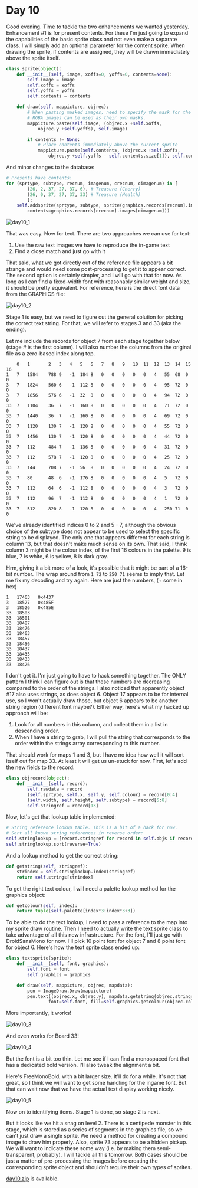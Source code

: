 # Day 10 #

Good evening. Time to tackle the two enhancements we wanted yesterday. 
Enhancement #1 is for present contents. For these I'm just going to 
expand the capabilities of the basic sprite class and not even make a 
separate class. I will simply add an optional parameter for the content 
sprite. When drawing the sprite, if contents are assigned, they will be 
drawn immediately above the sprite itself.

```py
class sprite(object):
    def __init__(self, image, xoffs=0, yoffs=0, contents=None):
        self.image = image
        self.xoffs = xoffs
        self.yoffs = yoffs
        self.contents = contents

    def draw(self, mappicture, objrec):
        # When pasting masked images, need to specify the mask for the paste.
        # RGBA images can be used as their own masks.
        mappicture.paste(self.image, (objrec.x +self.xoffs,
            objrec.y +self.yoffs), self.image)

        if contents != None:
            # Place contents immediately above the current sprite
            mappicture.paste(self.contents, (objrec.x +self.xoffs,
                objrec.y +self.yoffs - self.contents.size[1]), self.contents)
```

And minor changes to the database:

```py
# Presents have contents:
for (sprtype, subtype, recnum, imagenum, crecnum, cimagenum) in [
        (26, 2, 37, 27, 37, 6), # Treasure (Cherry)
        (26, 0, 37, 27, 37, 33) # Treasure (Health)
        ]:
    self.addsprite(sprtype, subtype, sprite(graphics.records[recnum].images[imagenum],
        contents=graphics.records[crecnum].images[cimagenum]))
```

![day10_1](images/day10_1.png)

That was easy. Now for text. There are two approaches we can use for 
text:

1) Use the raw text images we have to reproduce the in-game text
2) Find a close match and just go with it

That said, what we got directly out of the reference file appears a bit 
strange and would need some post-processing to get it to appear 
correct. The second option is certainly simpler, and I will go with 
that for now. As long as I can find a fixed-width font with reasonably 
similar weight and size, it should be pretty equivalent. For reference, 
here is the direct font data from the GRAPHICS file:

![day10_2](images/day10_2.png)

Stage 1 is easy, but we need to figure out the general solution for 
picking the correct text string. For that, we will refer to stages 3 
and 33 (aka the ending).

Let me include the records for object 7 from each stage together below 
(stage # is the first column). I will also number the columns from the 
original file as a zero-based index along top.

```
    0   1       2   3   4   5   6   7   8   9   10  11  12  13  14  15  16
1   7   1584    788 9   -1  184 8   0   0   0   0   0   4   55  68  0   0
3   7   1824    560 6   -1  112 8   0   0   0   0   0   4   95  72  0   0
3   7   1856    576 6   -1  32  8   0   0   0   0   0   4   94  72  0   0
33  7   1104    36  7   -1  160 8   0   0   0   0   0   4   71  72  0   0
33  7   1440    36  7   -1  160 8   0   0   0   0   0   4   69  72  0   0
33  7   1120    130 7   -1  120 8   0   0   0   0   0   4   55  72  0   0
33  7   1456    130 7   -1  120 8   0   0   0   0   0   4   44  72  0   0
33  7   112     484 7   -1  136 8   0   0   0   0   0   4   31  72  0   0
33  7   112     578 7   -1  120 8   0   0   0   0   0   4   25  72  0   0
33  7   144     708 7   -1  56  8   0   0   0   0   0   4   24  72  0   0
33  7   80      48  6   -1  176 8   0   0   0   0   0   4   5   72  0   0
33  7   112     64  6   -1  112 8   0   0   0   0   0   4   3   72  0   0
33  7   112     96  7   -1  112 8   0   0   0   0   0   4   1   72  0   0
33  7   512     820 8   -1  120 8   0   0   0   0   0   4   250 71  0   0
```

We've already identified indices 0 to 2 and 5 - 7, although the obvious 
choice of the subtype does not appear to be used to select the specific 
string to be displayed. The only one that appears different for each 
string is column 13, but that doesn't make much sense on its own. That 
said, I think column 3 might be the colour index, of the first 16 
colours in the palette. 9 is blue, 7 is white, 6 is yellow, 8 is dark 
gray.

Hrm, giving it a bit more of a look, it's possible that it might be 
part of a 16-bit number. The wrap around from ``1 72`` to ``250 71`` seems to 
imply that. Let me fix my decoding and try again. Here are just the 
numbers, (+ some in hex)

```
1   17463   0x4437
3   18527   0x485F
3   18526   0x485E
33  18503
33  18501
33  18487
33  18476
33  18463
33  18457
33  18456
33  18437
33  18435
33  18433
33  18426
```

I don't get it. I'm just going to have to hack something together. The 
ONLY pattern I think I can figure out is that these numbers are 
decreasing compared to the order of the strings. I also noticed that 
apparently object #17 also uses strings, as does object 6. Object 17 
appears to be for internal use, so I won't actually draw those, but 
object 6 appears to be another string region (different font maybe?). 
Either way, here's what my hacked up approach will be:

1) Look for all numbers in this column, and collect them in a list in 
   descending order.
2) When I have a string to grab, I will pull the string that 
   corresponds to the order within the strings array corresponding to this 
   number.

That should work for maps 1 and 3, but I have no idea how well it will 
sort itself out for map 33. At least it will get us un-stuck for now. 
First, let's add the new fields to the record:

```py
class objrecord(object):
    def __init__(self, record):
        self.rawdata = record
        (self.sprtype, self.x, self.y, self.colour) = record[0:4]
        (self.width, self.height, self.subtype) = record[5:8]
        self.stringref = record[13]
```

Now, let's get that lookup table implemented:

```py
# String reference lookup table. This is a bit of a hack for now.
# Sort all known string references in reverse order:
self.stringlookup = [record.stringref for record in self.objs if record.stringref > 0]
self.stringlookup.sort(reverse=True)
```

And a lookup method to get the correct string:

```py
def getstring(self, stringref):
    strindex = self.stringlookup.index(stringref)
    return self.strings[strindex]
```

To get the right text colour, I will need a palette lookup method for 
the graphics object:

```py
def getcolour(self, index):
    return tuple(self.palette[index*3:index*3+3])
```

To be able to do the text lookup, I need to pass a reference to the map 
into my sprite draw routine. Then I need to actually write the text 
sprite class to take advantage of all this new infrastructure. For the 
font, I'll just go with DroidSansMono for now. I'll pick 10 point font 
for object 7 and 8 point font for object 6. Here's how the text sprite 
class ended up:

```py
class textsprite(sprite):
    def __init__(self, font, graphics):
        self.font = font
        self.graphics = graphics

    def draw(self, mappicture, objrec, mapdata):
        pen = ImageDraw.Draw(mappicture)
        pen.text((objrec.x, objrec.y), mapdata.getstring(objrec.stringref),
                font=self.font, fill=self.graphics.getcolour(objrec.colour))
```

More importantly, it works!

![day10_3](images/day10_3.png)

And even works for Board 33!

![day10_4](images/day10_4.png)

But the font is a bit too thin. Let me see if I can find a monospaced 
font that has a dedicated bold version. I'll also tweak the alignment a 
bit.

Here's FreeMonoBold, with a bit larger size. It'll do for a while. It's 
not that great, so I think we will want to get some handling for the 
ingame font. But that can wait now that we have the actual text display 
working nicely.

![day10_5](images/day10_5.png)

Now on to identifying items. Stage 1 is done, so stage 2 is next.

But it looks like we hit a snag on level 2. There is a centipede 
monster in this stage, which is stored as a series of segments in the 
graphics file, so we can't just draw a single sprite. We need a method 
for creating a compound image to draw him properly. Also, sprite 73 
appears to be a hidden pickup. We will want to indicate these some way 
(i.e. by making them semi-transparent, probably). I will tackle all 
this tomorrow. Both cases should be just a matter of pre-processing the 
images before creating the corresponding sprite object and shouldn't 
require their own types of sprites.

[day10.zip][day10] is available.

[day10]: http://www.zerker.ca/misc/xargon/day10.zip
